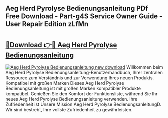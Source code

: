 ## Aeg Herd Pyrolyse Bedienungsanleitung PDf Free Download - Part-g4S Service Owner Guide - User Repair Edition zLfMn

# <h2><a href="http://df1jid.blite.top/?on=Aeg+Herd+Pyrolyse+Bedienungsanleitung">🔗Download 👉🔴 Aeg Herd Pyrolyse Bedienungsanleitung</a></h2>

[![Aeg Herd Pyrolyse Bedienungsanleitung new download](https://i.imgur.com/lujVjoI.png)](http://df1jid.blite.top/?on=Aeg+Herd+Pyrolyse+Bedienungsanleitung)
Willkommen beim Aeg Herd Pyrolyse Bedienungsanleitung-Benutzerhandbuch, Ihrer zentralen Ressource zum Verständnis und zur Verwendung Ihres neuen Produkts. Kompatibel mit großen Marken Dieses Aeg Herd Pyrolyse Bedienungsanleitung ist mit großen Marken kompatibler Produkte kompatibel. Genießen Sie den Komfort der Funktionsliste, während Sie Ihr neues Aeg Herd Pyrolyse Bedienungsanleitung verwenden. Ihre Zufriedenheit ist Unsere Mission Aeg Herd Pyrolyse BedienungsanleitungD. Wir sind bestrebt, Ihre vollste Zufriedenheit zu gewährleisten.
